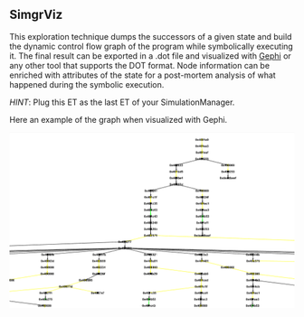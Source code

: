 
## SimgrViz

This exploration technique dumps the successors of a given state and build the dynamic control flow graph of the program while 
symbolically executing it. 
The final result can be exported in a .dot file and visualized with [Gephi](https://gephi.org/) or any other tool that supports the DOT format.
Node information can be enriched with attributes of the state for a post-mortem analysis of what happened during the symbolic execution.

*HINT*: Plug this ET as the last ET of your SimulationManager.

Here an example of the graph when visualized with Gephi.

![Example of visualization in Gephi](./screenshot_1.PNG)
